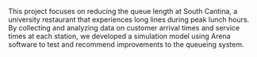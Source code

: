 This project focuses on reducing the queue length at South Cantina, a university restaurant that experiences long lines during peak lunch hours. By collecting and analyzing data on customer arrival times and service times at each station, we developed a simulation model using Arena software to test and recommend improvements to the queueing system.
